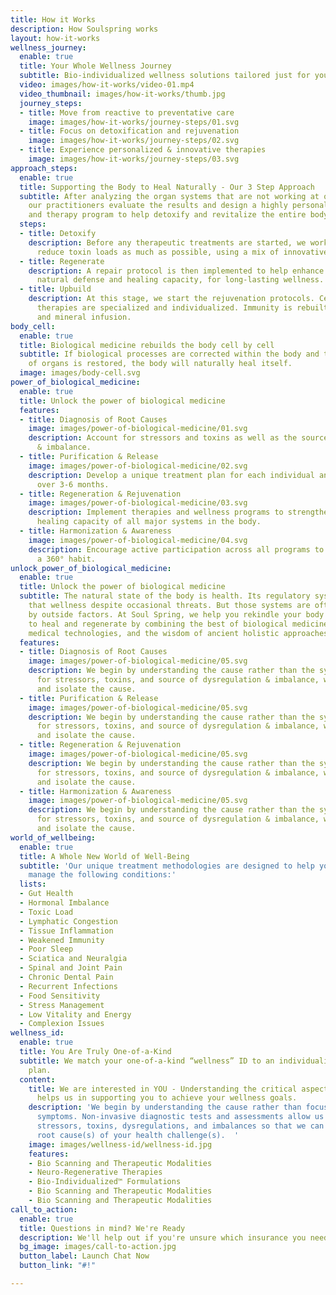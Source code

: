 ```yaml
---
title: How it Works
description: How Soulspring works
layout: how-it-works
wellness_journey:
  enable: true
  title: Your Whole Wellness Journey
  subtitle: Bio-individualized wellness solutions tailored just for you
  video: images/how-it-works/video-01.mp4
  video_thumbnail: images/how-it-works/thumb.jpg
  journey_steps:
  - title: Move from reactive to preventative care
    image: images/how-it-works/journey-steps/01.svg
  - title: Focus on detoxification and rejuvenation
    image: images/how-it-works/journey-steps/02.svg
  - title: Experience personalized & innovative therapies
    image: images/how-it-works/journey-steps/03.svg
approach_steps:
  enable: true
  title: Supporting the Body to Heal Naturally - Our 3 Step Approach
  subtitle: After analyzing the organ systems that are not working at optimum capacity,
    our practitioners evaluate the results and design a highly personalized treatment
    and therapy program to help detoxify and revitalize the entire body.
  steps:
  - title: Detoxify
    description: Before any therapeutic treatments are started, we work with you to
      reduce toxin loads as much as possible, using a mix of innovative modalities.
  - title: Regenerate
    description: A repair protocol is then implemented to help enhance the body's
      natural defense and healing capacity, for long-lasting wellness.
  - title: Upbuild
    description: At this stage, we start the rejuvenation protocols. Cellular rejuvenation
      therapies are specialized and individualized. Immunity is rebuilt through vitamin
      and mineral infusion.
body_cell:
  enable: true
  title: Biological medicine rebuilds the body cell by cell
  subtitle: If biological processes are corrected within the body and the proper function
    of organs is restored, the body will naturally heal itself.
  image: images/body-cell.svg
power_of_biological_medicine:
  enable: true
  title: Unlock the power of biological medicine
  features:
  - title: Diagnosis of Root Causes
    image: images/power-of-biological-medicine/01.svg
    description: Account for stressors and toxins as well as the source of dysregulation
      & imbalance.
  - title: Purification & Release
    image: images/power-of-biological-medicine/02.svg
    description: Develop a unique treatment plan for each individual and implement
      over 3-6 months.
  - title: Regeneration & Rejuvenation
    image: images/power-of-biological-medicine/03.svg
    description: Implement therapies and wellness programs to strengthen the natural
      healing capacity of all major systems in the body.
  - title: Harmonization & Awareness
    image: images/power-of-biological-medicine/04.svg
    description: Encourage active participation across all programs to make wellness
      a 360° habit.
unlock_power_of_biological_medicine:
  enable: true
  title: Unlock the power of biological medicine
  subtitle: The natural state of the body is health. Its regulatory systems maintain
    that wellness despite occasional threats. But those systems are often impaired
    by outside factors. At Soul Spring, we help you rekindle your body's natural power
    to heal and regenerate by combining the best of biological medicine, innovative
    medical technologies, and the wisdom of ancient holistic approaches.
  features:
  - title: Diagnosis of Root Causes
    image: images/power-of-biological-medicine/05.svg
    description: We begin by understanding the cause rather than the symptoms. Accounting
      for stressors, toxins, and source of dysregulation & imbalance, we identify
      and isolate the cause.
  - title: Purification & Release
    image: images/power-of-biological-medicine/05.svg
    description: We begin by understanding the cause rather than the symptoms. Accounting
      for stressors, toxins, and source of dysregulation & imbalance, we identify
      and isolate the cause.
  - title: Regeneration & Rejuvenation
    image: images/power-of-biological-medicine/05.svg
    description: We begin by understanding the cause rather than the symptoms. Accounting
      for stressors, toxins, and source of dysregulation & imbalance, we identify
      and isolate the cause.
  - title: Harmonization & Awareness
    image: images/power-of-biological-medicine/05.svg
    description: We begin by understanding the cause rather than the symptoms. Accounting
      for stressors, toxins, and source of dysregulation & imbalance, we identify
      and isolate the cause.
world_of_wellbeing:
  enable: true
  title: A Whole New World of Well-Being
  subtitle: 'Our unique treatment methodologies are designed to help you heal and
    manage the following conditions:'
  lists:
  - Gut Health
  - Hormonal Imbalance
  - Toxic Load
  - Lymphatic Congestion
  - Tissue Inflammation
  - Weakened Immunity
  - Poor Sleep
  - Sciatica and Neuralgia
  - Spinal and Joint Pain
  - Chronic Dental Pain
  - Recurrent Infections
  - Food Sensitivity
  - Stress Management
  - Low Vitality and Energy
  - Complexion Issues
wellness_id:
  enable: true
  title: You Are Truly One-of-a-Kind
  subtitle: We match your one-of-a-kind “wellness” ID to an individualized treatment
    plan.
  content:
    title: We are interested in YOU - Understanding the critical aspects of your life
      helps us in supporting you to achieve your wellness goals.
    description: 'We begin by understanding the cause rather than focusing on the
      symptoms. Non-invasive diagnostic tests and assessments allow us to look for
      stressors, toxins, dysregulations, and imbalances so that we can isolate the
      root cause(s) of your health challenge(s).  '
    image: images/wellness-id/wellness-id.jpg
    features:
    - Bio Scanning and Therapeutic Modalities
    - Neuro-Regenerative Therapies
    - Bio-Individualized™ Formulations
    - Bio Scanning and Therapeutic Modalities
    - Bio Scanning and Therapeutic Modalities
call_to_action:
  enable: true
  title: Questions in mind? We're Ready
  description: We'll help out if you're unsure which insurance you need.
  bg_image: images/call-to-action.jpg
  button_label: Launch Chat Now
  button_link: "#!"

---
```


